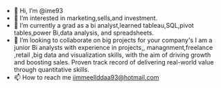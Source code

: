 - 👋 Hi, I’m @ime93
- 👀 I’m interested in marketing,sells,and investment.
- 🌱 I’m currently a grad as a bi analyst,learned tableau,SQL,pivot tables,power Bi,data analysis, and spreadsheets.
- 💞️ I’m looking to collaborate on big projects for your company's I am a junior Bi analysts with experience in projects,, managnment,freelance ,retail ,big data and visualization skills,
   with the aim of driving growth and boosting sales. Proven track record of delivering real-world value through quantitative skills.
- 📫 How to reach me iimmeellddaa93@hotmail.com
